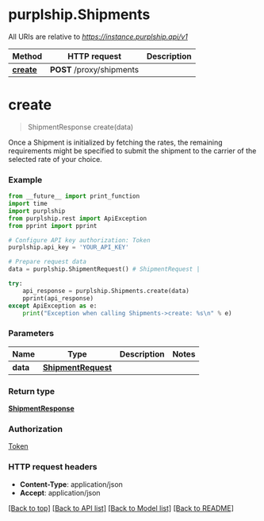 # purplship.Shipments

All URIs are relative to *https://instance.purplship.api/v1*

Method | HTTP request | Description
------------- | ------------- | -------------
[**create**](Shipments.md#create) | **POST** /proxy/shipments | 


# **create**
> ShipmentResponse create(data)



 Once a Shipment is initialized by fetching the rates, the remaining requirements might be specified  to submit the shipment to the carrier of the selected rate of your choice. 

### Example
```python
from __future__ import print_function
import time
import purplship
from purplship.rest import ApiException
from pprint import pprint

# Configure API key authorization: Token
purplship.api_key = 'YOUR_API_KEY'

# Prepare request data
data = purplship.ShipmentRequest() # ShipmentRequest | 

try:
    api_response = purplship.Shipments.create(data)
    pprint(api_response)
except ApiException as e:
    print("Exception when calling Shipments->create: %s\n" % e)
```

### Parameters

Name | Type | Description  | Notes
------------- | ------------- | ------------- | -------------
 **data** | [**ShipmentRequest**](ShipmentRequest.md)|  | 

### Return type

[**ShipmentResponse**](ShipmentResponse.md)

### Authorization

[Token](../README.md#Token)

### HTTP request headers

 - **Content-Type**: application/json
 - **Accept**: application/json

[[Back to top]](#) [[Back to API list]](../README.md#documentation-for-api-endpoints) [[Back to Model list]](../README.md#documentation-for-models) [[Back to README]](../README.md)

